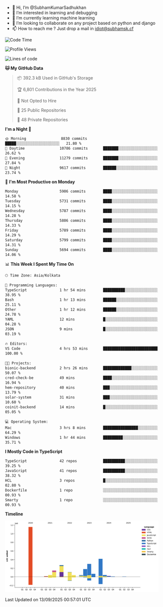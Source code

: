 - 👋 Hi, I’m @SubhamKumarSadhukhan
- 👀 I’m interested in learning and debugging
- 🌱 I’m currently learning machine learning
- 💞️ I’m looking to collaborate on any project based on python and django
- 📫 How to reach me ?
      Just drop a mail in idiot@subhamsk.cf

<!---
SubhamKumarSadhukhan/SubhamKumarSadhukhan is a ✨ special ✨ repository because its `README.md` (this file) appears on your GitHub profile.
You can click the Preview link to take a look at your changes.
--->


<!--START_SECTION:waka-->
![Code Time](http://img.shields.io/badge/Code%20Time-3%2C077%20hrs%2050%20mins-blue)

![Profile Views](http://img.shields.io/badge/Profile%20Views-0-blue)

![Lines of code](https://img.shields.io/badge/From%20Hello%20World%20I%27ve%20Written-2.8%20million%20lines%20of%20code-blue)

**🐱 My GitHub Data** 

> 📦 392.3 kB Used in GitHub's Storage 
 > 
> 🏆 6,801 Contributions in the Year 2025
 > 
> 🚫 Not Opted to Hire
 > 
> 📜 25 Public Repositories 
 > 
> 🔑 48 Private Repositories 
 > 
**I'm a Night 🦉** 

```text
🌞 Morning                8830 commits        █████░░░░░░░░░░░░░░░░░░░░   21.80 % 
🌆 Daytime                10786 commits       ███████░░░░░░░░░░░░░░░░░░   26.62 % 
🌃 Evening                11279 commits       ███████░░░░░░░░░░░░░░░░░░   27.84 % 
🌙 Night                  9617 commits        ██████░░░░░░░░░░░░░░░░░░░   23.74 % 
```
📅 **I'm Most Productive on Monday** 

```text
Monday                   5906 commits        ████░░░░░░░░░░░░░░░░░░░░░   14.58 % 
Tuesday                  5731 commits        ████░░░░░░░░░░░░░░░░░░░░░   14.15 % 
Wednesday                5787 commits        ████░░░░░░░░░░░░░░░░░░░░░   14.28 % 
Thursday                 5806 commits        ████░░░░░░░░░░░░░░░░░░░░░   14.33 % 
Friday                   5789 commits        ████░░░░░░░░░░░░░░░░░░░░░   14.29 % 
Saturday                 5799 commits        ████░░░░░░░░░░░░░░░░░░░░░   14.31 % 
Sunday                   5694 commits        ████░░░░░░░░░░░░░░░░░░░░░   14.06 % 
```


📊 **This Week I Spent My Time On** 

```text
🕑︎ Time Zone: Asia/Kolkata

💬 Programming Languages: 
TypeScript               1 hr 54 mins        ██████████░░░░░░░░░░░░░░░   38.95 % 
Bash                     1 hr 13 mins        ██████░░░░░░░░░░░░░░░░░░░   25.11 % 
Other                    1 hr 12 mins        ██████░░░░░░░░░░░░░░░░░░░   24.78 % 
YAML                     12 mins             █░░░░░░░░░░░░░░░░░░░░░░░░   04.28 % 
JSON                     9 mins              █░░░░░░░░░░░░░░░░░░░░░░░░   03.19 % 

🔥 Editors: 
VS Code                  4 hrs 53 mins       █████████████████████████   100.00 % 

🐱‍💻 Projects: 
bionic-backend           2 hrs 26 mins       █████████████░░░░░░░░░░░░   50.07 % 
cred-check-be            49 mins             ████░░░░░░░░░░░░░░░░░░░░░   16.94 % 
hem-repository           40 mins             ███░░░░░░░░░░░░░░░░░░░░░░   13.79 % 
solar-system             31 mins             ███░░░░░░░░░░░░░░░░░░░░░░   10.60 % 
coinit-backend           14 mins             █░░░░░░░░░░░░░░░░░░░░░░░░   05.05 % 

💻 Operating System: 
Mac                      3 hrs 8 mins        ████████████████░░░░░░░░░   64.29 % 
Windows                  1 hr 44 mins        █████████░░░░░░░░░░░░░░░░   35.71 % 
```

**I Mostly Code in TypeScript** 

```text
TypeScript               42 repos            ██████████░░░░░░░░░░░░░░░   39.25 % 
JavaScript               41 repos            ██████████░░░░░░░░░░░░░░░   38.32 % 
HCL                      3 repos             █░░░░░░░░░░░░░░░░░░░░░░░░   02.80 % 
Dockerfile               1 repo              ░░░░░░░░░░░░░░░░░░░░░░░░░   00.93 % 
Smarty                   1 repo              ░░░░░░░░░░░░░░░░░░░░░░░░░   00.93 % 
```



**Timeline**

![Lines of Code chart](https://raw.githubusercontent.com/SubhamKumarSadhukhan/SubhamKumarSadhukhan/main/assets/bar_graph.png)


 Last Updated on 13/09/2025 00:57:01 UTC
<!--END_SECTION:waka-->
